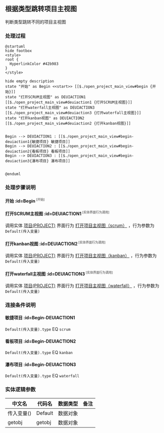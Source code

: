 ## 根据类型跳转项目主视图 <!-- {docsify-ignore-all} -->

   判断类型跳转不同的项目主视图

### 处理过程

```plantuml
@startuml
hide footbox
<style>
root {
  HyperlinkColor #42b983
}
</style>

hide empty description
state "开始" as Begin <<start>> [[$./open_project_main_view#begin {开始}]]
state "打开SCRUM主视图" as DEUIACTION1  [[$./open_project_main_view#deuiaction1 {打开SCRUM主视图}]]
state "打开waterfall主视图" as DEUIACTION3  [[$./open_project_main_view#deuiaction3 {打开waterfall主视图}]]
state "打开kanban视图" as DEUIACTION2  [[$./open_project_main_view#deuiaction2 {打开kanban视图}]]


Begin --> DEUIACTION1 : [[$./open_project_main_view#begin-deuiaction1{敏捷项目} 敏捷项目]]
Begin --> DEUIACTION2 : [[$./open_project_main_view#begin-deuiaction2{看板项目} 看板项目]]
Begin --> DEUIACTION3 : [[$./open_project_main_view#begin-deuiaction3{瀑布项目} 瀑布项目]]


@enduml
```


### 处理步骤说明

#### 开始 :id=Begin<sup class="footnote-symbol"> <font color=gray size=1>[开始]</font></sup>




#### 打开SCRUM主视图 :id=DEUIACTION1<sup class="footnote-symbol"> <font color=gray size=1>[实体界面行为调用]</font></sup>



调用实体 [项目(PROJECT)](module/ProjMgmt/project.md) 界面行为 [打开项目主视图（scrum）](module/ProjMgmt/project#界面行为) ，行为参数为`Default(传入变量)`

#### 打开kanban视图 :id=DEUIACTION2<sup class="footnote-symbol"> <font color=gray size=1>[实体界面行为调用]</font></sup>



调用实体 [项目(PROJECT)](module/ProjMgmt/project.md) 界面行为 [打开项目主视图（kanban）](module/ProjMgmt/project#界面行为) ，行为参数为`Default(传入变量)`

#### 打开waterfall主视图 :id=DEUIACTION3<sup class="footnote-symbol"> <font color=gray size=1>[实体界面行为调用]</font></sup>



调用实体 [项目(PROJECT)](module/ProjMgmt/project.md) 界面行为 [打开项目主视图（waterfall）](module/ProjMgmt/project#界面行为) ，行为参数为`Default(传入变量)`

### 连接条件说明
#### 敏捷项目 :id=Begin-DEUIACTION1

```Default(传入变量).type``` EQ ```scrum```
#### 看板项目 :id=Begin-DEUIACTION2

```Default(传入变量).type``` EQ ```kanban```
#### 瀑布项目 :id=Begin-DEUIACTION3

```Default(传入变量).type``` EQ ```waterfall```


### 实体逻辑参数

|    中文名   |    代码名    |  数据类型      |备注 |
| --------| --------| --------  | --------   |
|传入变量(<i class="fa fa-check"/></i>)|Default|数据对象||
|getobj|getobj|数据对象||
